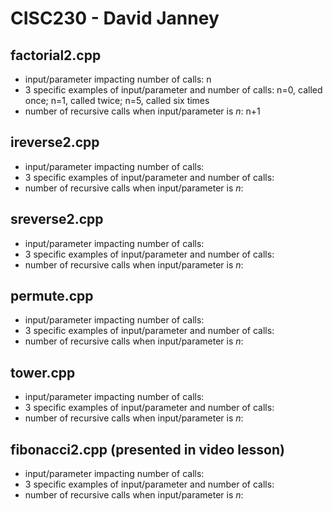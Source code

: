 # CISC230 - David Janney

## factorial2.cpp

- input/parameter impacting number of calls: n
- 3 specific examples of input/parameter and number of calls: n=0, called once; n=1, called twice; n=5, called six times
- number of recursive calls when input/parameter is *n*: n+1

## ireverse2.cpp

- input/parameter impacting number of calls: 
- 3 specific examples of input/parameter and number of calls: 
- number of recursive calls when input/parameter is *n*: 

## sreverse2.cpp

- input/parameter impacting number of calls: 
- 3 specific examples of input/parameter and number of calls: 
- number of recursive calls when input/parameter is *n*: 

## permute.cpp

- input/parameter impacting number of calls: 
- 3 specific examples of input/parameter and number of calls: 
- number of recursive calls when input/parameter is *n*: 

## tower.cpp

- input/parameter impacting number of calls: 
- 3 specific examples of input/parameter and number of calls: 
- number of recursive calls when input/parameter is *n*: 

## fibonacci2.cpp (presented in video lesson)

- input/parameter impacting number of calls: 
- 3 specific examples of input/parameter and number of calls: 
- number of recursive calls when input/parameter is *n*: 
